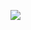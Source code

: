 [![](https://mermaid.ink/img/pako:eNrNVmtP2zAU_SuWJwbV-kjbNEAGSKMPvlTbBOzLGlSZxGksHDtznJbS9r_vhjR9V7DBByJFiq_j43PP9bnJBLvSo9jGPpcjNyBKo-61IxBccXI_UCQK0NVtFvhW7TlYJGHf1Yr3Ix33k2wivdbiw2XcowNF6Y7IylqZ6L7Hwl2h1XUspCJmUpzXHXxn2zYTUaJRqXSBLo8cfJMovz0k_Oj7r-vLm3IMwz6FccHBBUfMM6hBBsASODqOOPOl0MiVXKrzw0-djgHX4cV6guhxIzMI1M8q6cqLJbURZYNAvwGymkNuJrZgXgfmD0JqEOmV23xBVbhztbc4P4MNXwc2XAcbboHt4H35_DC9ooIqoimcIpSWiLh0ippQr-V4L4fFuQCFFgditQC4ALvCDGybC3VwgLKdm5Mu1SikSAdMPMwWs810dvpDAI1Wr0siLaO7jcnbkZyido_9DKSgW5MBSDBFnZ5PbJ-UXKJQk6j5W1R4OZGlf24VYYKJwbyS5kd1UWvbRSJR9_G2jRoLG6Gt4hlGWr7DC0hZM86eoAASDamrpUIjpgMkpAoJByKxVuw-0cAlr-fbPYleNOVOfho0kaoM5Y6PCm9ns8_OrYzdXEVrv6XfneT_NYN3pvHPbQT0am20kdxMy2bShmO7GX23lvKBmkoTfUbtlEQHEu7KOP2EARUiUPwnIYpWApLEnlS-X4EPeehTVeEk4sRlRGRp8XQRIHUyTR0M_cljVGgHT8HUgP_NypJ2OYnjFvVRVgufcW7z1E5jyuFHoYjAu_KB2nNd83FpxDwd2Gb0-HUNJdNzBSatv1iipBidzksoKf0Mwx2T5WqpiBjQPYsRwkUcUug4zIO_nEkacbAOaEgdbMOjR32ScFDAETN4lSRa3oyFi22tElrESeTBqWsxAlKFGGrDY4hGRPyWMsxfgiG2J_gR2zXDKFfNmtUwT2qGVTOtIh5DtG6UTbN6XLeqxmnDrNaOZ0X89AxglK2GZdSN05plNY5PLNOa_QWZ8BIN?type=png)](https://mermaid.live/edit#pako:eNrNVmtP2zAU_SuWJwbV-kjbNEAGSKMPvlTbBOzLGlSZxGksHDtznJbS9r_vhjR9V7DBByJFiq_j43PP9bnJBLvSo9jGPpcjNyBKo-61IxBccXI_UCQK0NVtFvhW7TlYJGHf1Yr3Ix33k2wivdbiw2XcowNF6Y7IylqZ6L7Hwl2h1XUspCJmUpzXHXxn2zYTUaJRqXSBLo8cfJMovz0k_Oj7r-vLm3IMwz6FccHBBUfMM6hBBsASODqOOPOl0MiVXKrzw0-djgHX4cV6guhxIzMI1M8q6cqLJbURZYNAvwGymkNuJrZgXgfmD0JqEOmV23xBVbhztbc4P4MNXwc2XAcbboHt4H35_DC9ooIqoimcIpSWiLh0ippQr-V4L4fFuQCFFgditQC4ALvCDGybC3VwgLKdm5Mu1SikSAdMPMwWs810dvpDAI1Wr0siLaO7jcnbkZyido_9DKSgW5MBSDBFnZ5PbJ-UXKJQk6j5W1R4OZGlf24VYYKJwbyS5kd1UWvbRSJR9_G2jRoLG6Gt4hlGWr7DC0hZM86eoAASDamrpUIjpgMkpAoJByKxVuw-0cAlr-fbPYleNOVOfho0kaoM5Y6PCm9ns8_OrYzdXEVrv6XfneT_NYN3pvHPbQT0am20kdxMy2bShmO7GX23lvKBmkoTfUbtlEQHEu7KOP2EARUiUPwnIYpWApLEnlS-X4EPeehTVeEk4sRlRGRp8XQRIHUyTR0M_cljVGgHT8HUgP_NypJ2OYnjFvVRVgufcW7z1E5jyuFHoYjAu_KB2nNd83FpxDwd2Gb0-HUNJdNzBSatv1iipBidzksoKf0Mwx2T5WqpiBjQPYsRwkUcUug4zIO_nEkacbAOaEgdbMOjR32ScFDAETN4lSRa3oyFi22tElrESeTBqWsxAlKFGGrDY4hGRPyWMsxfgiG2J_gR2zXDKFfNmtUwT2qGVTOtIh5DtG6UTbN6XLeqxmnDrNaOZ0X89AxglK2GZdSN05plNY5PLNOa_QWZ8BIN)